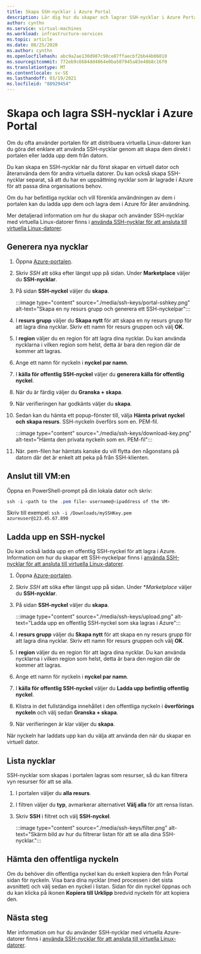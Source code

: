 ```yaml
---
title: Skapa SSH-nycklar i Azure Portal
description: Lär dig hur du skapar och lagrar SSH-nycklar i Azure Portal för att ansluta virtuella Linux-datorer.
author: cynthn
ms.service: virtual-machines
ms.workload: infrastructure-services
ms.topic: article
ms.date: 08/25/2020
ms.author: cynthn
ms.openlocfilehash: abc9a2ae130d987c90ce87ffaecbf2bb44b06010
ms.sourcegitcommit: 772eb9c6684dd4864e0ba507945a83e48b8c16f0
ms.translationtype: MT
ms.contentlocale: sv-SE
ms.lasthandoff: 03/19/2021
ms.locfileid: "88929454"
---
```

# <a name="generate-and-store-ssh-keys-in-the-azure-portal"></a>Skapa och lagra SSH-nycklar i Azure Portal

Om du ofta använder portalen för att distribuera virtuella Linux-datorer kan du göra det enklare att använda SSH-nycklar genom att skapa dem direkt i portalen eller ladda upp dem från datorn.

Du kan skapa en SSH-nycklar när du först skapar en virtuell dator och återanvända dem för andra virtuella datorer. Du kan också skapa SSH-nycklar separat, så att du har en uppsättning nycklar som är lagrade i Azure för att passa dina organisations behov. 

Om du har befintliga nycklar och vill förenkla användningen av dem i portalen kan du ladda upp dem och lagra dem i Azure för åter användning.

Mer detaljerad information om hur du skapar och använder SSH-nycklar med virtuella Linux-datorer finns i [använda SSH-nycklar för att ansluta till virtuella Linux-datorer](./linux/ssh-from-windows.md).

## <a name="generate-new-keys"></a>Generera nya nycklar

1. Öppna [Azure-portalen](https://portal.azure.com).

1. Skriv *SSH* att söka efter längst upp på sidan. Under **Marketplace** väljer du **SSH-nycklar**.

1. På sidan **SSH-nyckel** väljer du **skapa**.

   :::image type="content" source="./media/ssh-keys/portal-sshkey.png" alt-text="Skapa en ny resurs grupp och generera ett SSH-nyckelpar":::

1. I **resurs grupp** väljer du **Skapa nytt** för att skapa en ny resurs grupp för att lagra dina nycklar. Skriv ett namn för resurs gruppen och välj **OK**.

1. I **region** väljer du en region för att lagra dina nycklar. Du kan använda nycklarna i vilken region som helst, detta är bara den region där de kommer att lagras.

1. Ange ett namn för nyckeln i **nyckel par namn**.

1. I **källa för offentlig SSH-nyckel** väljer du **generera källa för offentlig nyckel**. 

1. När du är färdig väljer du **Granska + skapa**.

1. När verifieringen har godkänts väljer du **skapa**.

1. Sedan kan du hämta ett popup-fönster till, välja **Hämta privat nyckel och skapa resurs**. SSH-nyckeln överförs som en. PEM-fil.

   :::image type="content" source="./media/ssh-keys/download-key.png" alt-text="Hämta den privata nyckeln som en. PEM-fil":::

1. När. pem-filen har hämtats kanske du vill flytta den någonstans på datorn där det är enkelt att peka på från SSH-klienten.


## <a name="connect-to-the-vm"></a>Anslut till VM:en

Öppna en PowerShell-prompt på din lokala dator och skriv:

```powershell
ssh -i <path to the .pem file> username@<ipaddress of the VM>
```

Skriv till exempel: `ssh -i /Downloads/mySSHKey.pem azureuser@123.45.67.890`


## <a name="upload-an-ssh-key"></a>Ladda upp en SSH-nyckel

Du kan också ladda upp en offentlig SSH-nyckel för att lagra i Azure. Information om hur du skapar ett SSH-nyckelpar finns i [använda SSH-nycklar för att ansluta till virtuella Linux-datorer](./linux/ssh-from-windows.md).

1. Öppna [Azure-portalen](https://portal.azure.com).

1. Skriv *SSH* att söka efter längst upp på sidan. Under **Marketplace* väljer du **SSH-nycklar**.

1. På sidan **SSH-nyckel** väljer du **skapa**.

   :::image type="content" source="./media/ssh-keys/upload.png" alt-text="Ladda upp en offentlig SSH-nyckel som ska lagras i Azure":::

1. I **resurs grupp** väljer du **Skapa nytt** för att skapa en ny resurs grupp för att lagra dina nycklar. Skriv ett namn för resurs gruppen och välj **OK**.

1. I **region** väljer du en region för att lagra dina nycklar. Du kan använda nycklarna i vilken region som helst, detta är bara den region där de kommer att lagras.

1. Ange ett namn för nyckeln i **nyckel par namn**.

1. I **källa för offentlig SSH-nyckel** väljer du **Ladda upp befintlig offentlig nyckel**. 

1. Klistra in det fullständiga innehållet i den offentliga nyckeln i **överförings nyckeln** och välj sedan **Granska + skapa**.

1. När verifieringen är klar väljer du **skapa**. 

När nyckeln har laddats upp kan du välja att använda den när du skapar en virtuell dator.

## <a name="list-keys"></a>Lista nycklar

SSH-nycklar som skapas i portalen lagras som resurser, så du kan filtrera vyn resurser för att se alla.

1. I portalen väljer du **alla resurs**.
1. I filtren väljer du **typ**, avmarkerar alternativet **Välj alla** för att rensa listan.
1. Skriv **SSH** i filtret och välj **SSH-nyckel**.

   :::image type="content" source="./media/ssh-keys/filter.png" alt-text="Skärm bild av hur du filtrerar listan för att se alla dina SSH-nycklar.":::

## <a name="get-the-public-key"></a>Hämta den offentliga nyckeln

Om du behöver din offentliga nyckel kan du enkelt kopiera den från Portal sidan för nyckeln. Visa bara dina nycklar (med processen i det sista avsnittet) och välj sedan en nyckel i listan. Sidan för din nyckel öppnas och du kan klicka på ikonen **Kopiera till Urklipp** bredvid nyckeln för att kopiera den.

## <a name="next-steps"></a>Nästa steg

Mer information om hur du använder SSH-nycklar med virtuella Azure-datorer finns i [använda SSH-nycklar för att ansluta till virtuella Linux-datorer](./linux/ssh-from-windows.md).
